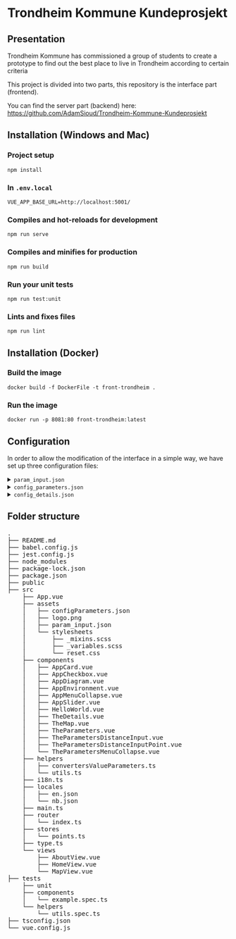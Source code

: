 # Trondheim Kommune Kundeprosjekt

## Presentation

Trondheim Kommune has commissioned a group of students to create a prototype to find out the best place to live in
Trondheim according to certain criteria

This project is divided into two parts, this repository is the interface part (frontend).

You can find the server part (backend) here: https://github.com/AdamSioud/Trondheim-Kommune-Kundeprosjekt

## Installation (Windows and Mac)

### Project setup

```
npm install
```

### In ``.env.local``

```
VUE_APP_BASE_URL=http://localhost:5001/
```

### Compiles and hot-reloads for development

```
npm run serve
```

### Compiles and minifies for production

```
npm run build
```

### Run your unit tests

```
npm run test:unit
```

### Lints and fixes files

```
npm run lint
```

## Installation (Docker)

### Build the image

```
docker build -f DockerFile -t front-trondheim .
```

### Run the image

```
docker run -p 8081:80 front-trondheim:latest 
```

## Configuration

In order to allow the modification of the interface in a simple way, we have set up three configuration files:

<details>
<summary><code>param_input.json</code></summary>

This file is located [``/src/assets/config/param_input.json``](/src/assets/config/param_input.json)

In this file, you can find the default configuration of the parameters
</details>

<details>
<summary><code>config_parameters.json</code></summary>

This file is located [``/src/assets/config/config_parameters.json``](/src/assets/config/config_parameters.json)

In this file you can find the configuration for administering the parameters interface.
It is here that we will define the type of inputs, the menus and others.

In [``/src/type.ts``](/src/type.ts) we can find the type ``ConfigParameters`` which describes the structure of the file
</details>

<details>
<summary><code>config_details.json</code></summary>

This file is located [``/src/assets/config/config_details.json``](/src/assets/config/config_details.json)

In this file, we can find the configuration to manage the details interface.
It is here that we will define how to take into account the results of the server and how to display the diagrams

In [``/src/type.ts``](/src/type.ts) we can find the type `ConfigDetails` which describes the structure of the file
</details>

## Folder structure

<pre>
.
├── README.md
├── babel.config.js
├── jest.config.js
├── node_modules
├── package-lock.json
├── package.json
├── public
├── src
    ├── App.vue
    ├── assets
    │   ├── configParameters.json
    │   ├── logo.png
    │   ├── param_input.json
    │   └── stylesheets
    │       ├── _mixins.scss
    │       ├── _variables.scss
    │       └── reset.css
    ├── components
    │   ├── AppCard.vue
    │   ├── AppCheckbox.vue
    │   ├── AppDiagram.vue
    │   ├── AppEnvironment.vue
    │   ├── AppMenuCollapse.vue
    │   ├── AppSlider.vue
    │   ├── HelloWorld.vue
    │   ├── TheDetails.vue
    │   ├── TheMap.vue
    │   ├── TheParameters.vue
    │   ├── TheParametersDistanceInput.vue
    │   ├── TheParametersDistanceInputPoint.vue
    │   └── TheParametersMenuCollapse.vue
    ├── helpers
    │   ├── convertersValueParameters.ts
    │   └── utils.ts
    ├── i18n.ts
    ├── locales
    │   ├── en.json
    │   └── nb.json
    ├── main.ts
    ├── router
    │   └── index.ts
    ├── stores
    │   └── points.ts
    ├── type.ts
    └── views
        ├── AboutView.vue
        ├── HomeView.vue
        └── MapView.vue
├── tests
    ├── unit
    ├── components
    │   └── example.spec.ts
    └── helpers
        └── utils.spec.ts
├── tsconfig.json
└── vue.config.js
</pre>
